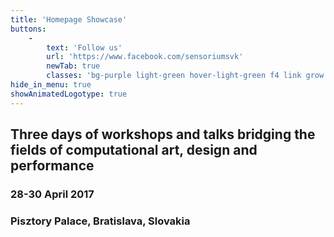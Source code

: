 ```yaml
---
title: 'Homepage Showcase'
buttons:
    -
        text: 'Follow us'
        url: 'https://www.facebook.com/sensoriumsvk'
        newTab: true
        classes: 'bg-purple light-green hover-light-green f4 link grow ba bw1 ph3 pv2 mb2 dib'
hide_in_menu: true
showAnimatedLogotype: true
---
```


## Three days of workshops and talks bridging the fields of computational art, design and performance
### 28-30 April 2017
### Pisztory Palace, Bratislava, Slovakia